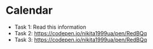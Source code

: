 # Calendar
* Task 1: Read this information
* Task 2: https://codepen.io/nikita1999ua/pen/RedBQq
* Task 3: https://codepen.io/nikita1999ua/pen/RedBQq
